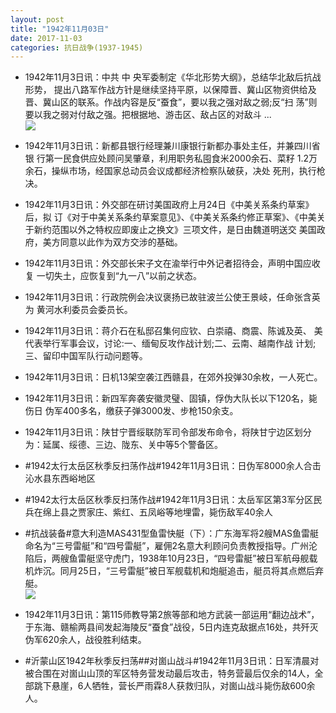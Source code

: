 ```yaml
---
layout: post
title: "1942年11月03日"
date: 2017-11-03
categories: 抗日战争(1937-1945)
---
```


<meta name="referrer" content="no-referrer" />

- 1942年11月3日讯：中共 中 央军委制定《华北形势大纲》，总结华北敌后抗战形势， 提出八路军作战方针是继续坚持平原，以保障晋、冀山区物资供给及 晋、冀山区的联系。作战内容是反“蚕食”，要以我之强对敌之弱;反“扫 荡”则要以我之弱对付敌之强。把根据地、游击区、敌占区的对敌斗 ... <br/><img src="https://wx4.sinaimg.cn/large/aca367d8ly1fl5akfdnr0j20c809z74c.jpg" />

- 1942年11月3日讯：新都县银行经理兼川康银行新都办事处主任，并兼四川省银 行第一民食供应处顾问吴肇章，利用职务私囤食米2000余石、菜籽 1.2万余石，操纵市场，经国家总动员会议成都经济检察队破获，决处 死刑，执行枪决。 

- 1942年11月3日讯：外交部在研讨美国政府上月24日《中美关系条约草案》后，拟 订《对于中美关系条约草案意见》、《中美关系条约修正草案》、《中美关 于新约范围以外之特权应即废止之换文》三项文件，是日由魏道明送交 美国政府，美方同意以此作为双方交涉的基础。 

- 1942年11月3日讯：外交部长宋子文在渝举行中外记者招待会，声明中国应收复 一切失土，应恢复到“九一八”以前之状态。 

- 1942年11月3日讯：行政院例会决议褒扬已故驻波兰公使王景岐，任命张含英为 黄河水利委员会委员长。 

- 1942年11月3日讯：蒋介石在私邸召集何应钦、白崇禧、商震、陈诚及英、 美代表举行军事会议，讨论:一、缅甸反攻作战计划;二、云南、越南作战 计划;三、留印中国军队行动问题等。 

- 1942年11月3日讯：日机13架空袭江西赣县，在郊外投弹30余枚，一人死亡。 

- 1942年11月3日讯：新四军奔袭安徽灵璧、固镇，俘伪大队长以下120名，毙伤日 伪军400多名，缴获子弹3000发、步枪150余支。 

- 1942年11月3日讯：陕甘宁晋绥联防军司令部发布命令，将陕甘宁边区划分为：延属、绥德、三边、陇东、关中等5个警备区。 

- #1942太行太岳区秋季反扫荡作战#1942年11月3日讯：日伪军8000余人合击沁水县东西峪地区 

- #1942太行太岳区秋季反扫荡作战#1942年11月3日讯：太岳军区第3军分区民兵在绵上县之贾家庄、紫红、五凤峪等地埋雷，毙伤敌军40余人 

- #抗战装备#意大利造MAS431型鱼雷快艇（下）：广东海军将2艘MAS鱼雷艇命名为“三号雷艇”和“四号雷艇”，雇佣2名意大利顾问负责教授指导。广州沦陷后，两艘鱼雷艇坚守虎门，1938年10月23日，“四号雷艇”被日军航母舰载机炸沉。同月25日，“三号雷艇”被日军舰载机和炮艇追击，艇员将其点燃后弃艇。 <br/><img src="https://wx4.sinaimg.cn/large/aca367d8ly1fl4o0x6ndcj20cs0hk76o.jpg" />

- 1942年11月3日讯：第115师教导第2旅等部和地方武装一部运用“翻边战术”，于东海、赣榆两县间发起海陵反“蚕食”战役，5日内连克敌据点16处，共歼灭伪军620余人，战役胜利结束。 

- #沂蒙山区1942年秋季反扫荡##对崮山战斗#1942年11月3日讯：日军清晨对被合围在对崮山山顶的军区特务营发动最后攻击，特务营最后仅余的14人，全部跳下悬崖，6人牺牲，营长严雨霖8人获救归队，对崮山战斗毙伤敌600余人。 

